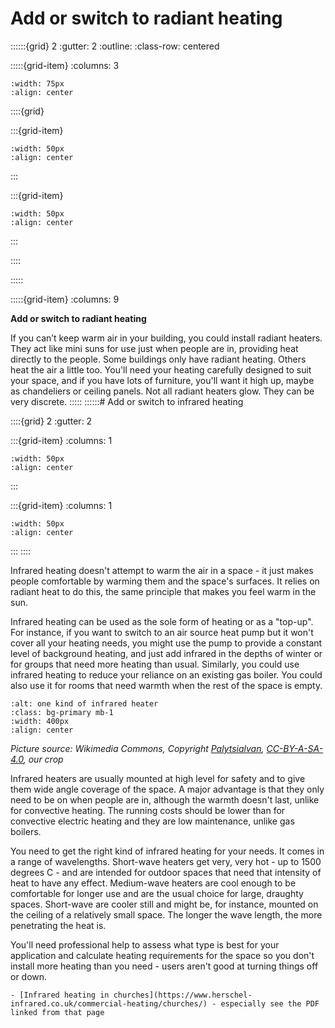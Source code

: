 # Add or switch to radiant heating
 
::::::{grid} 2
:gutter: 2
:outline: 
:class-row: centered

:::::{grid-item}
:columns: 3
```{image} /images/step-icons/step_4.svg
:width: 75px
:align: center
```


::::{grid}

:::{grid-item}

```{image} /images/carbon-icons/carbon_5.svg
:width: 50px
:align: center
```
:::

:::{grid-item}
```{image} /images/cost-icons/cost_4.svg
:width: 50px
:align: center
```
:::

::::

:::::

:::::{grid-item}
:columns: 9

**Add or switch to radiant heating**

If you can’t keep warm air in your building, you could install radiant heaters.  They act like mini suns for use just when people are in, providing heat directly to the people.  Some buildings only have radiant heating.  Others heat the air a little too.   You'll need your heating carefully designed to suit your space, and if you have lots of furniture, you'll want it high up, maybe as chandeliers or ceiling panels.  Not all radiant heaters glow. They can be very discrete.
:::::
::::::# Add or switch to infrared heating

<!-- - 3 star, ££££ -->

::::{grid} 2
:gutter: 2

:::{grid-item}
:columns: 1
```{image} ../images/cost-4.jpg
:width: 50px
:align: center
```
:::

:::{grid-item}
:columns: 1 
```{image} ../images/3-star.jpg
:width: 50px
:align: center
```
:::
::::

Infrared heating doesn't attempt to warm the air in a space - it just makes people comfortable by warming them and the space's surfaces.  It relies on radiant heat to do this, the same principle that makes you feel warm in the sun.  

Infrared heating can be used as the sole form of heating or as a "top-up".  For instance, if you want to switch to an air source heat pump but it won't cover all your heating needs, you might use the pump to provide a constant level of background heating, and just add infrared in the depths of winter or for groups that need more heating than usual.  Similarly, you could use infrared heating to reduce your reliance on an existing gas boiler.  You could also use it for rooms that need warmth when the rest of the space is empty.

```{image} ../images/Far_infrared_heater_by_Bilux-cropped.jpg
:alt: one kind of infrared heater
:class: bg-primary mb-1
:width: 400px
:align: center
```
*Picture source: Wikimedia Commons, Copyright <a href="https://commons.wikimedia.org/wiki/User:PalytsiaIvan"> Palytsialvan</a>, <a href="https://creativecommons.org/licenses/by-sa/4.0/deed.en"> CC-BY-A-SA-4.0</a>, our crop*

Infrared heaters are usually mounted at high level for safety and to give them wide angle coverage of the space.  A major advantage is that they only need to be on when people are in, although the warmth doesn't last, unlike for convective heating.  The running costs should be lower than for convective electric heating and they are low maintenance, unlike gas boilers.

You need to get the right kind of infrared heating for your needs.  It comes in a range of wavelengths.  Short-wave heaters get very, very hot - up to 1500 degrees C - and are intended for outdoor spaces that need that intensity of heat to have any effect.  Medium-wave heaters are cool enough to be comfortable for longer use and are the usual choice for large, draughty spaces.  Short-wave are cooler still and might be, for instance, mounted on the ceiling of a relatively small space.  The longer the wave length, the more penetrating the heat is.  

You'll need professional help to assess what type is best for your application and calculate heating requirements for the space so you don't install more heating than you need - users aren't good at turning things off or down. 


```{admonition} More information
- [Infrared heating in churches](https://www.herschel-infrared.co.uk/commercial-heating/churches/) - especially see the PDF linked from that page

```

